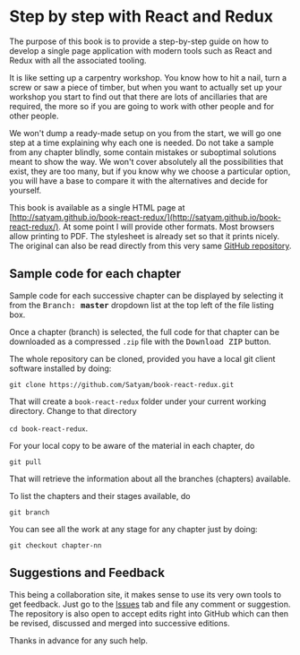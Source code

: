 # Step by step with React and Redux

The purpose of this book is to provide a step-by-step guide on how to develop a single page application with modern tools such as React and Redux with all the associated tooling.

It is like setting up a carpentry workshop.  You know how to hit a nail, turn a screw or saw a piece of timber, but when you want to actually set up your workshop you start to find out that there are lots of ancillaries that are required, the more so if you are going to work with other people and for other people.

We won't dump a ready-made setup on you from the start, we will go one step at a time explaining why each one is needed.  Do not take a sample from any chapter blindly, some contain mistakes or suboptimal solutions meant to show the way.  We won't cover absolutely all the possibilities that exist, they are too many, but if you know why we choose a particular option, you will have a base to compare it with the alternatives and decide for yourself.

This book is available as a single HTML page at [http://satyam.github.io/book-react-redux/](http://satyam.github.io/book-react-redux/). At some point I will provide other formats. Most browsers allow printing to PDF.  The stylesheet is already set so that it prints nicely. The original can also be read directly from this very same [GitHub repository](https://github.com/Satyam/book-react-redux/tree/master/manuscript).

## Sample code for each chapter

Sample code for each successive chapter can be displayed by selecting it from the <kbd>Branch: **master**</kbd> dropdown list at the top left of the file listing box.  

Once a chapter (branch) is selected, the full code for that chapter can be downloaded as a compressed `.zip` file with the <kbd>Download ZIP</kbd> button.

The whole repository can be cloned, provided you have a local git client software installed by doing:

`git clone https://github.com/Satyam/book-react-redux.git`

That will create a `book-react-redux` folder under your current working directory.  Change to that directory

`cd book-react-redux`.

For your local copy to be aware of the material in each chapter, do

`git pull`

That will retrieve the information about all the branches (chapters) available.

To list the chapters and their stages available, do

`git branch`

You can see all the work at any stage for any chapter just by doing:

`git checkout chapter-nn`

## Suggestions and Feedback

This being a collaboration site, it makes sense to use its very own tools to get feedback.  Just go to the [Issues](https://github.com/Satyam/book-react-redux/issues) tab and file any comment or suggestion.  The repository is also open to accept edits right into GitHub which can then be revised, discussed and merged into successive editions.

Thanks in advance for any such help.
